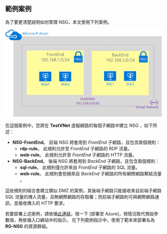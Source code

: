 ## <a name="sample-scenario"></a>範例案例
為了要更清楚說明如何管理 NSG，本文使用下列案例。

![VNet 案例](./media/virtual-networks-create-nsg-scenario-include/figure1.png)

在這個案例中，您將在 **TestVNet** 虛擬網路的每個子網路中建立 NSG ，如下所述： 

* **NSG-FrontEnd**。 前端 NSG 將套用到 *FrontEnd* 子網路，且包含兩個規則：    
  * **rdp-rule**。 此規則允許至 *FrontEnd* 子網路的 RDP 流量。
  * **web-rule**。 此規則允許至 *FrontEnd* 子網路的 HTTP 流量。
* **NSG-BackEnd**。 後端 NSG 將套用到 *BackEnd* 子網路，且包含兩個規則：    
  * **sql-rule**。 此規則僅允許來自 *FrontEnd* 子網路的 SQL 流量。
  * **web-rule**。 此規則會拒絕來自 *BackEnd* 子網路的所有網際網路繫結流量 。

這些規則的組合會建立類似 DMZ 的案例，其後端子網路只能接收來自前端子網路 SQL 流量的傳入流量，且無網際網路的存取權；而前端子網路則可與網際網路通訊，並接收傳入的 HTTP 要求。

若要部署上述案例，請依循[此連結](http://github.com/telmosampaio/azure-templates/tree/master/201-IaaS-WebFrontEnd-SQLBackEnd-NSG)，按一下 [部署至 Azure]，視情況取代預設參數值，再依循入口網站中的指示。 在下列範例指示中，使用了範本來部署名為 **RG-NSG** 的資源群組。 



<!--HONumber=Nov16_HO3-->


